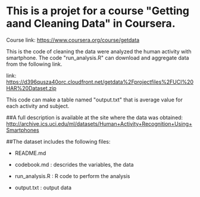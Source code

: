 # This is a projet for a course "Getting aand Cleaning Data" in Coursera.
Course link: https://www.coursera.org/course/getdata

This is the code of cleaning the data were analyzed the human activity with smartphone.
The code "run_analysis.R" can download and aggregate data from the following link.

link: https://d396qusza40orc.cloudfront.net/getdata%2Fprojectfiles%2FUCI%20HAR%20Dataset.zip

This code can make a table named "output.txt" that is average value for each activity and subject.


##A full description is available at the site where the data was obtained: 
http://archive.ics.uci.edu/ml/datasets/Human+Activity+Recognition+Using+Smartphones 



##The dataset includes the following files:
- README.md

- codebook.md : descrides the variables, the data

- run_analysis.R : R code to perform the analysis

- output.txt : output data